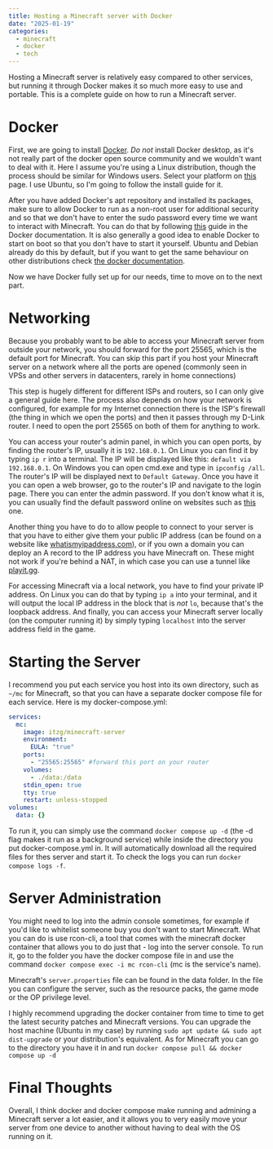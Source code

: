 ```yaml
---
title: Hosting a Minecraft server with Docker
date: "2025-01-19"
categories:
  - minecraft
  - docker
  - tech
---
```


Hosting a Minecraft server is relatively easy compared to other services, but running it through Docker makes it so much more easy to use and portable. This is a complete guide on how to run a Minecraft server.

# Docker

First, we are going to install [Docker](https://www.docker.com/). _Do not_ install Docker desktop, as it's not really part of the docker open source community and we wouldn't want to deal with it. Here I assume you're using a Linux distribution, though the process should be similar for Windows users. Select your platform on [this](https://docs.docker.com/engine/install/) page. I use Ubuntu, so I'm going to follow the install guide for it.

After you have added Docker's apt repository and installed its packages, make sure to allow Docker to run as a non-root user for additional security and so that we don't have to enter the sudo password every time we want to interact with Minecraft. You can do that by following [this](https://docs.docker.com/engine/install/linux-postinstall/#manage-docker-as-a-non-root-user) guide in the Docker documentation. It is also generally a good idea to enable Docker to start on boot so that you don't have to start it yourself. Ubuntu and Debian already do this by default, but if you want to get the same behaviour on other distributions check [the docker documentation](https://docs.docker.com/engine/install/linux-postinstall/#configure-docker-to-start-on-boot-with-systemd).

Now we have Docker fully set up for our needs, time to move on to the next part.

# Networking

Because you probably want to be able to access your Minecraft server from outside your network, you should forward for the port 25565, which is the default port for Minecraft. You can skip this part if you host your Minecraft server on a network where all the ports are opened (commonly seen in VPSs and other servers in datacenters, rarely in home connections)

This step is hugely different for different ISPs and routers, so I can only give a general guide here. The process also depends on how your network is configured, for example for my Internet connection there is the ISP's firewall (the thing in which we open the ports) and then it passes through my D-Link router. I need to open the port 25565 on both of them for anything to work.

You can access your router's admin panel, in which you can open ports, by finding the router's IP, usually it is `192.168.0.1`. On Linux you can find it by typing `ip r` into a terminal. The IP will be displayed like this: `default via 192.168.0.1`. On Windows you can open cmd.exe and type in `ipconfig /all`. The router's IP will be displayed next to `Default Gateway`. Once you have it you can open a web browser, go to the router's IP and navigate to the login page. There you can enter the admin password. If you don't know what it is, you can usually find the default password online on websites such as [this](https://router-network.com/default-router-passwords-list) one.

Another thing you have to do to allow people to connect to your server is that you have to either give them your public IP address (can be found on a website like [whatismyipaddress.com](https://whatismyipaddress.com/)), or if you own a domain you can deploy an A record to the IP address you have Minecraft on. These might not work if you're behind a NAT, in which case you can use a tunnel like [playit.gg](https://playit.gg/).

For accessing Minecraft via a local network, you have to find your private IP address. On Linux you can do that by typing `ip a` into your terminal, and it will output the local IP address in the block that is _not_ `lo`, because that's the loopback address. And finally, you can access your Minecraft server locally (on the computer running it) by simply typing `localhost` into the server address field in the game.

# Starting the Server

I recommend you put each service you host into its own directory, such as `~/mc` for Minecraft, so that you can have a separate docker compose file for each service. Here is my docker-compose.yml:

```yaml
services:
  mc:
    image: itzg/minecraft-server
    environment:
      EULA: "true"
    ports:
      - "25565:25565" #forward this port on your router
    volumes:
      - ./data:/data
    stdin_open: true
    tty: true
    restart: unless-stopped
volumes:
  data: {}
```

To run it, you can simply use the command `docker compose up -d` (the -d flag makes it run as a background service) while inside the directory you put docker-compose.yml in. It will automatically download all the required files for thes server and start it. To check the logs you can run `docker compose logs -f`.

# Server Administration

You might need to log into the admin console sometimes, for example if you'd like to whitelist someone buy you don't want to start Minecraft. What you can do is use rcon-cli, a tool that comes with the minecraft docker container that allows you to do just that - log into the server console. To run it, go to the folder you have the docker compose file in and use the command `docker compose exec -i mc rcon-cli` (mc is the service's name).

Minecraft's `server.properties` file can be found in the data folder. In the file you can configure the server, such as the resource packs, the game mode or the OP privilege level.

I highly recommend upgrading the docker container from time to time to get the latest security patches and Minecraft versions. You can upgrade the host machine (Ubuntu in my case) by running `sudo apt update && sudo apt dist-upgrade` or your distribution's equivalent. As for Minecraft you can go to the directory you have it in and run `docker compose pull && docker compose up -d`

# Final Thoughts

Overall, I think docker and docker compose make running and admining a Minecraft server a lot easier, and it allows you to very easily move your server from one device to another without having to deal with the OS running on it.
